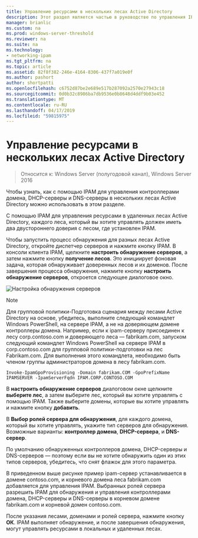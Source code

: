 ```yaml
---
title: Управление ресурсами в нескольких лесах Active Directory
description: Этот раздел является частью в руководстве по управления IP Address Management (IPAM) в Windows Server 2016.
manager: brianlic
ms.custom: na
ms.prod: windows-server-threshold
ms.reviewer: na
ms.suite: na
ms.technology:
- networking-ipam
ms.tgt_pltfrm: na
ms.topic: article
ms.assetid: 82f8f382-246e-4164-8306-437f7a019e0f
ms.author: pashort
author: shortpatti
ms.openlocfilehash: c6752d87be2e689e517b287092a2570e27943c18
ms.sourcegitcommit: 0d0b32c8986ba7db9536e0b8648d4ddf9b03e452
ms.translationtype: MT
ms.contentlocale: ru-RU
ms.lasthandoff: 04/17/2019
ms.locfileid: "59815975"
---
```

# <a name="manage-resources-in-multiple-active-directory-forests"></a>Управление ресурсами в нескольких лесах Active Directory

>Относится к: Windows Server (полугодовой канал), Windows Server 2016

Чтобы узнать, как с помощью IPAM для управления контроллерами домена, DHCP-серверы и DNS-серверы в нескольких лесах Active Directory можно использовать в этом разделе.  
  
С помощью IPAM для управления ресурсами в удаленных лесах Active Directory, каждого леса, который вы хотите управлять должен иметь два двустороннего доверия с лесом, где установлен IPAM.  
  
Чтобы запустить процесс обнаружения для разных лесах Active Directory, откройте диспетчер серверов и нажмите кнопку IPAM. В консоли клиента IPAM, щелкните **настроить обнаружение серверов**, а затем нажмите кнопку **получение лесов**. Это инициирует фоновая задача, которая обнаруживает доверенных лесов и их доменов. После завершения процесса обнаружения, нажмите кнопку **настроить обнаружение серверов**, откроется следующее диалоговое окно.  
  
![Настройка обнаружения серверов](../../media/Manage-Resources-in-Multiple-Active-Directory-Forests/ipam_serverdiscovery.jpg)  

>[!NOTE]
>Для групповой политики\-Подготовка сценария между лесами Active Directory на основе, убедитесь, выполните следующий командлет Windows PowerShell, на сервере IPAM, а не на доверяющем домене контроллеры домена. Например, если к ipam-серверу присоединен к лесу corp.contoso.com и доверяющего леса — fabrikam.com, запуском следующий командлет Windows PowerShell на сервере IPAM в corp.contoso.com для групповой политики\-подготовки на лес Fabrikam.com. Для выполнения этого командлета, необходимо быть членом группы администраторов домена в лесу fabrikam.com.

    
    Invoke-IpamGpoProvisioning -Domain fabrikam.COM -GpoPrefixName IPAMSERVER -IpamServerFqdn IPAM.CORP.CONTOSO.COM
    

В **настроить обнаружение серверов** диалоговом окне щелкните **выберите лес**, а затем выберите лес, который вы хотите управлять с помощью IPAM. Также выберите домены, которые вы хотите управлять и нажмите кнопку **добавить**.

В **Выбор ролей сервера для обнаружения**, для каждого домена, который вы хотите управлять, укажите тип серверов для обнаружения. Возможные варианты: **контроллер домена**, **DHCP-сервера**, и **DNS-сервер**.

По умолчанию обнаруженных контроллеров домена, DHCP-серверы и DNS-серверов — поэтому если вы не хотите обнаружить один из этих типов серверов, убедитесь, что снят флажок для этого параметра.

В приведенном выше рисунке пример ipam-сервер устанавливается в домене contoso.com, и корневого домена леса fabrikam.com добавляется для управления IPAM. Выбранных ролей сервера разрешить IPAM для обнаружения и управления контроллерами домена, DHCP-серверы и DNS-серверы в корневом домене fabrikam.com и корневой домен contoso.com.

После указания лесами, доменами и ролей сервера, нажмите кнопку **ОК**. IPAM выполняет обнаружение, и после завершения обнаружения, могут управлять ресурсами в локальных и удаленных лесах.

